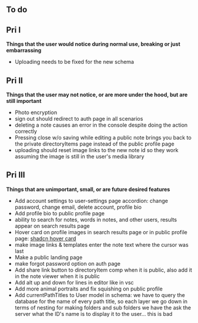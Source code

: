## To do

## Pri I

**Things that the user would notice during normal use, breaking or just embarrassing**

- Uploading needs to be fixed for the new schema

## Pri II

**Things that the user may not notice, or are more under the hood, but are still important**

- Photo encryption
- sign out should redirect to auth page in all scenarios  
- deleting a note causes an error in the console despite doing the action correctly
- Pressing close w/o saving while editing a public note brings you back to the private directoryItems page instead of the public profile page
- uploading should reset image links to the new note id so they work assuming the image is still in the user's media library

## Pri III 

**Things that are unimportant, small, or are future desired features**

- Add account settings to user-settings page accordion: change password, change email, delete account, profile bio
- Add profile bio to public profile page
- ability to search for notes, words in notes, and other users, results appear on search results page
- Hover card on profile images in search results page or in public profile page: [shadcn hover card](https://ui.shadcn.com/docs/components/hover-card)
- make image links & templates enter the note text where the cursor was last
- Make a public landing page 
- make forgot password option on auth page
- Add share link button to directoryItem comp when it is public, also add it in the note viewer when it is public
- Add alt up and down for lines in editor like in vsc
- Add more animal portraits and fix squishing on public profile 
- Add currentPathTitles to User model in schema: we have to query the database for the name of every path title, so each layer we go down in terms of nesting for making folders and sub folders we have the ask the server what the ID's name is to display it to the user... this is bad

